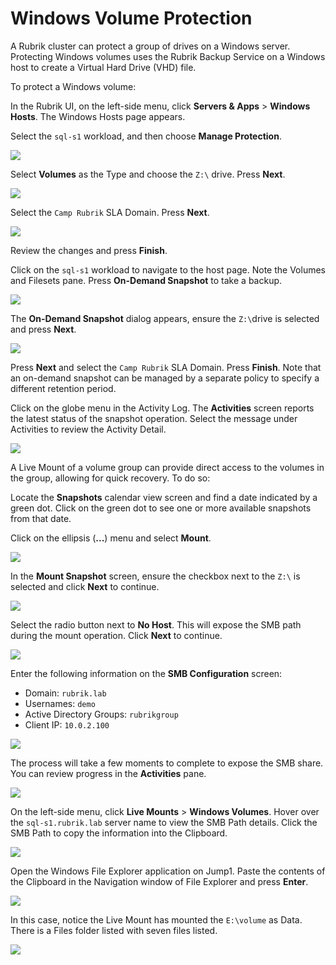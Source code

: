 # Windows Volume Protection

A Rubrik cluster can protect a group of drives on a Windows server. Protecting Windows volumes uses the Rubrik Backup Service on a Windows host to create a Virtual Hard Drive \(VHD\) file.

To protect a Windows volume:

In the Rubrik UI, on the left-side menu, click **Servers & Apps** &gt; **Windows Hosts**. The Windows Hosts page appears.

Select the `sql-s1` workload, and then choose **Manage Protection**.

![](https://lh4.googleusercontent.com/HLjhF3QxzeAeu_1M6c72laBni59K26gCGQaBzW4GeBQoKshyGIzhSO0vaFxQ_QzrlTUlC_6tRk5FeHTxVT1XFeoIetCIsjbJklY7GPC1DzxAqluBp-i7mcMsZBfUDjXo5RU2RqpE)

Select **Volumes** as the Type and choose the `Z:\` drive. Press **Next**. 

![](https://lh3.googleusercontent.com/rV58kA_YN6ylEh2dqeesW1QZzlOQ2nv7DZ9oTlNeVEgFd3owl9RytfohvPNVYsMA1PvqGgdm716tgjeA69rAR4b3mth8Nxis62_ak-OECbMwN0GL2cde8Rn9PE4483K8hPCz3iUP)

Select the `Camp Rubrik` SLA Domain. Press **Next**.

![](https://lh5.googleusercontent.com/AvsptC9e4dW7h3wmjsnnX5PQXQVJtrPr0ABt2Mcmy9qgc53uw_RVkjQPRnBDU0Hfwnk728NoCuf2Mdo2CsBKSjbSy-21ED3PxcpHRlUuoY8nrfaurIQSCHZVaP2ajmnhB08Vvthx)

Review the changes and press **Finish**. 

Click on the `sql-s1` workload to navigate to the host page. Note the Volumes and Filesets pane. Press **On-Demand Snapshot** to take a backup. 

![](https://lh4.googleusercontent.com/huTpvKE_6HWo8S5KcLTGSkzRXUFNWPegAaGa-4FAraKS5_5yIUswW55-KijaWOT3Ff0aGQA0xoElQ_ePVHcvP2c7OfpRtMJXQrMMSXNCDYeu8oituww5T_Mijzgd_KD5ASWjCxnR)

The **On-Demand Snapshot** dialog appears, ensure the `Z:\`drive is selected and press **Next**.

![](https://lh3.googleusercontent.com/zvdPY6Dqk3K5dfLpDbfcsok1JVJ4eo5XRRxy6Db24fPs1JxG7e6CwALxX4JysAPgsBnkv66cePh_oSINX843GHnEdmyxNVuWDX5VF-F2NoajYO4yHIdF6yVfvI-BXmQP2Iwx7rgH)

Press **Next** and select the `Camp Rubrik` SLA Domain. Press **Finish**. Note that an on-demand snapshot can be managed by a separate policy to specify a different retention period. 

Click on the globe menu in the Activity Log. The **Activities** screen reports the latest status of the snapshot operation. Select the message under Activities to review the Activity Detail. 

![](https://lh3.googleusercontent.com/emv52F6wVhxo-1PRpPMT6TwsF8LU1qBdbpaUCSMxBivfZFqyaKdcnVBPdLpvt5VO5_W7yQUpFxF9UkY0_PxKR71HLWJ2UB_NE_izunvyN3lDo7JXK3ePrO7a6ErtXMUfGRmQkK4O)

A Live Mount of a volume group can provide direct access to the volumes in the group, allowing for quick recovery. To do so:

Locate the **Snapshots** calendar view screen and find a date indicated by a green dot.  Click on the green dot to see one or more available snapshots from that date.

Click on the ellipsis (**...**) menu and select **Mount**.  

![](https://lh6.googleusercontent.com/8tCo_YfVCL61mvpwlnAoXhRmexIOzE0AcvvMRKmhmmPtbWuqTpUHZRQFDvcOnmG5HtKX4CYczc9a4A0JMcvXZZW3KkeLmhqC-xScmih5wRYIBwW_JLUZFaE68p2zNihbtFlyDBwm)

In the **Mount Snapshot** screen, ensure the checkbox next to the `Z:\` is selected and click **Next** to continue.

![](https://lh4.googleusercontent.com/yNQWwtyWR-CX7RGR4zdNPKxvw_qYnvTcwELTPbxLogk0wSh4UP_eK_myNyfk1MuePgp2dzUVmp9yp0OlvdgHDQ1pjIpl_HhqIpInjrlX7zRAqqFxU3mXawe8x9YXbtKNPTLSBkc6)

Select the radio button next to **No Host**. This will expose the SMB path during the mount operation. Click **Next** to continue. 

![](https://lh5.googleusercontent.com/11moWwS3hRcP3nfXTsI4LhaIYWkF9s0wsRevoXGKdLLa_xm-m2wRfbt-Wz7Ug0Lb2goaUXSnnUt4_2Mrv6b-9nFiatYm73-gj4fbAdsAJeLlghf2uXynehPC1WyO_DBlH3IhBCMO)

Enter the following information on the **SMB Configuration** screen:

* Domain: `rubrik.lab`
* Usernames: `demo`
* Active Directory Groups: `rubrikgroup`
* Client IP: `10.0.2.100`

![](https://lh4.googleusercontent.com/CECpGcpoCjcriLk2DAkU_D5JpVaP-JaRLMY2R1OMzxhO8lX9HiVtNRm9NHWDtrOYu7ecuKw8eX4KiFaDZ7CLJ4iFWP4_E39Vm1VU2NARRhm7VD8AOXhSBzpV3D8FJVeLWA8uxFYe)

The process will take a few moments to complete to expose the SMB share. You can review progress in the **Activities** pane. 

![](https://lh5.googleusercontent.com/yEJhHIjpKbwpv-jN_aZVZ5h6Rzk2F5dBeJ8K2M83dvzfxp6-IzPICEsIcLNS4HmljzdurrJGuhy872YkqNKND1bYFI-1N1BG4fU7-P6DU4EKS-juCOdOdvxgOLnSh6yi33RcUFdM)

On the left-side menu, click **Live Mounts** > **Windows Volumes**. Hover over the `sql-s1.rubrik.lab` server name to view the SMB Path details. Click the SMB Path to copy the information into the Clipboard.

![](https://lh5.googleusercontent.com/yTYh4ce4B6ior5vgOxvm9Z-gi8QXtsJIOZRks-3E_fZPfSdOxsDslFsE2CsubV89tkTY62Hr3av0x5JCp_MO03HCmtFLz4Lv2jHOw5Xu7YA5dp2nm9YN4PNVkJcx7UE4wEpRb7LA)

Open the Windows File Explorer application on Jump1. Paste the contents of the Clipboard in the Navigation window of File Explorer and press **Enter**.

![](https://lh3.googleusercontent.com/ymNwyDQiCuagxDbjkdnHLhPq-hzlecB6SW3bpP6H48T-MOctkEPDoGXRN0r3ZjMLjCvY3ER5bDTADZNMoH_cH8Y62WdLbOjx507J9IKkstgbtBKNaszvkGJHi0EV4oWWibYz4biT)

In this case, notice the Live Mount has mounted the `E:\volume` as Data. There is a Files folder listed with seven files listed.

![](https://lh3.googleusercontent.com/d53gyU5HBc3wJnziEDMorW4_EfpITkao2Z_emI7QH4PWwYHzVAlKVtoX-k29bvJ7BDLi6EKCG3Clc7uLqiGv-3zoTXx1vGjO2fXB0C_wyjPFLvB6fxN16El0omaj4cHxQq5AcBEc)
